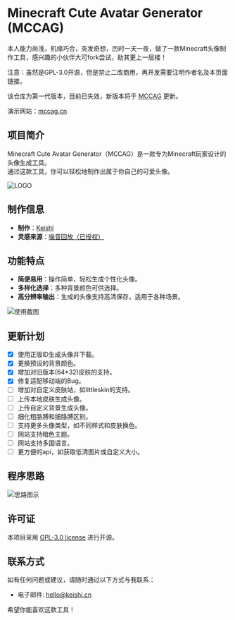 # Minecraft Cute Avatar Generator (MCCAG)

本人能力尚浅，机缘巧合，突发奇想，历时一天一夜，做了一款Minecraft头像制作工具，感兴趣的小伙伴大可fork尝试，助其更上一层楼！

注意：虽然是GPL-3.0开源，但是禁止二改商用，再开发需要注明作者名及本页面链接。

该仓库为第一代版本，目前已失效，新版本将于 [MCCAG](https://github.com/MCCAG) 更新。

演示网站：[mccag.cn](http://mccag.cn)

## 项目简介

Minecraft Cute Avatar Generator（MCCAG）是一款专为Minecraft玩家设计的头像生成工具。  
通过这款工具，你可以轻松地制作出属于你自己的可爱头像。

![LOGO](static/logo.png) 

## 制作信息

- **制作**：[Keishi](https://space.bilibili.com/23785358/)
- **灵感来源**：[噪音回放（已授权）](https://www.bilibili.com/video/BV1rB4y1F7dW/)

## 功能特点

- **简便易用**：操作简单，轻松生成个性化头像。
- **多样化选择**：多种背景颜色可供选择。
- **高分辨率输出**：生成的头像支持高清保存，适用于各种场景。

![使用截图](web.png) 

## 更新计划

- [x] 使用正版ID生成头像并下载。
- [x] 更换预设的背景颜色。
- [x] 增加对旧版本(64*32)皮肤的支持。
- [x] 修复适配移动端的Bug。
- [ ] 增加对自定义皮肤站，如littleskin的支持。
- [ ] 上传本地皮肤生成头像。
- [ ] 上传自定义背景生成头像。
- [ ] 细化粗胳膊和细胳膊区别。
- [ ] 支持更多头像类型，如不同样式和皮肤换色。
- [ ] 网站支持暗色主题。
- [ ] 网站支持多国语言。
- [ ] 更方便的api，如获取低清图片或自定义大小。

## 程序思路

![思路图示](teach.png) 

## 许可证

本项目采用 [GPL-3.0 license](LICENSE) 进行开源。

## 联系方式

如有任何问题或建议，请随时通过以下方式与我联系：

- 电子邮件: hello@keishi.cn

希望你能喜欢这款工具！
